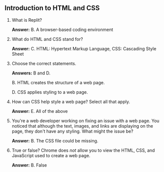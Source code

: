 ## Introduction to HTML and CSS

1. What is Replit? 

    **Answer:** B. A browser-based coding environment

2. What do HTML and CSS stand for?

    **Answer:** C. HTML: Hypertext Markup Language, CSS: Cascading Style Sheet

3. Choose the correct statements.

    **Answers:** B and D.

    B. HTML creates the structure of a web page.

    D. CSS applies styling to a web page.

4. How can CSS help style a web page? Select all that apply.

    **Answer:** E. All of the above

5. You're a web developer working on fixing an issue with a web page. You noticed that although the text, images, and links are displaying on the page, they don't have any styling. What might the issue be?

    **Answer:** B. The CSS file could be missing.

6. True or false? Chrome does *not* allow you to view the HTML, CSS, and JavaScript used to create a web page.

    **Answer:** B. False
